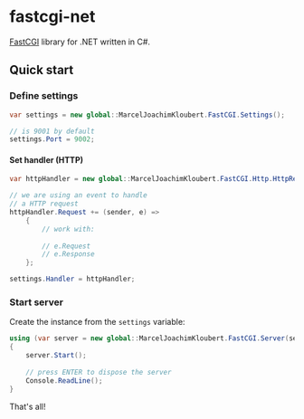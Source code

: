 # fastcgi-net

[FastCGI](http://www.fastcgi.com) library for .NET written in C#.

## Quick start

### Define settings

```csharp
var settings = new global::MarcelJoachimKloubert.FastCGI.Settings();

// is 9001 by default
settings.Port = 9002;
```

#### Set handler (HTTP)

```csharp
var httpHandler = new global::MarcelJoachimKloubert.FastCGI.Http.HttpRequestHandler();

// we are using an event to handle
// a HTTP request
httpHandler.Request += (sender, e) =>
    {
        // work with:
        
        // e.Request
        // e.Response
    };

settings.Handler = httpHandler;
```

### Start server

Create the instance from the `settings` variable:

```csharp
using (var server = new global::MarcelJoachimKloubert.FastCGI.Server(settings))
{
    server.Start();
    
    // press ENTER to dispose the server
    Console.ReadLine();
}
```

That's all!
